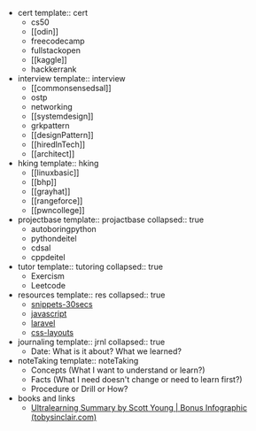 - cert
  template:: cert
	- cs50
	- [[odin]]
	- freecodecamp
	- fullstackopen
	- [[kaggle]]
	- hackkerrank
- interview
  template:: interview
	- [[commonsensedsal]]
	- ostp
	- networking
	- [[systemdesign]]
	- grkpattern
	- [[designPattern]]
	- [[hiredInTech]]
	- [[architect]]
- hking
  template:: hking
	- [[linuxbasic]]
	- [[bhp]]
	- [[grayhat]]
	- [[rangeforce]]
	- [[pwncollege]]
- projectbase
  template:: projactbase
  collapsed:: true
	- autoboringpython
	- pythondeitel
	- cdsal
	- cppdeitel
- tutor
  template:: tutoring
  collapsed:: true
	- Exercism
	- Leetcode
- resources
  template:: res
  collapsed:: true
	- [snippets-30secs](https://www.30secondsofcode.org/)
	- [javascript](https://1loc.dev/)
	- [laravel](https://shortcode.dev/)
	- [css-layouts](https://csslayout.io/)
- journaling
  template:: jrnl
  collapsed:: true
	- Date:
	  What is it about?
	  What we learned?
- noteTaking
  template:: noteTaking
	- Concepts (What I want to understand or learn?)
	- Facts (What I need doesn't change or need to learn first?)
	- Procedure or Drill or How?
- books and links
	- [Ultralearning Summary by Scott Young | Bonus Infographic (tobysinclair.com)](https://www.tobysinclair.com/post/book-summary-ultralearning-by-scott-young)